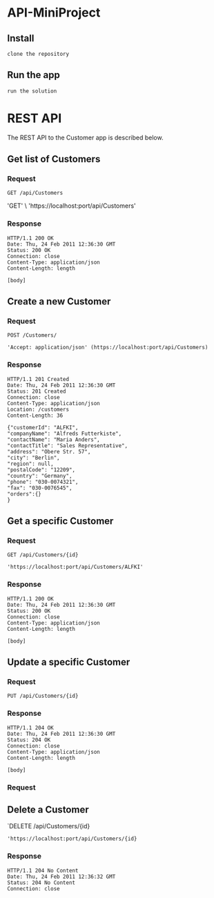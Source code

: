 # API-MiniProject

## Install

    clone the repository

## Run the app

    run the solution

# REST API

The REST API to the Customer app is described below.

## Get list of Customers

### Request

`GET /api/Customers`

'GET' \ 'https://localhost:port/api/Customers' 

### Response

    HTTP/1.1 200 OK
    Date: Thu, 24 Feb 2011 12:36:30 GMT
    Status: 200 OK
    Connection: close
    Content-Type: application/json
    Content-Length: length

    [body]

## Create a new Customer

### Request

`POST /Customers/`

    'Accept: application/json' (https://localhost:port/api/Customers)

### Response

    HTTP/1.1 201 Created
    Date: Thu, 24 Feb 2011 12:36:30 GMT
    Status: 201 Created
    Connection: close
    Content-Type: application/json
    Location: /customers
    Content-Length: 36

    {"customerId": "ALFKI",
    "companyName": "Alfreds Futterkiste",
    "contactName": "Maria Anders",
    "contactTitle": "Sales Representative",
    "address": "Obere Str. 57",
    "city": "Berlin",
    "region": null,
    "postalCode": "12209",
    "country": "Germany",
    "phone": "030-0074321",
    "fax": "030-0076545",
    "orders":{}
    }

## Get a specific Customer

### Request

`GET /api/Customers/{id}`

    'https://localhost:port/api/Customers/ALFKI'

### Response

    HTTP/1.1 200 OK
    Date: Thu, 24 Feb 2011 12:36:30 GMT
    Status: 200 OK
    Connection: close
    Content-Type: application/json
    Content-Length: length

    [body]
    

## Update a specific Customer

### Request

`PUT /api/Customers/{id}`

### Response

    HTTP/1.1 204 OK
    Date: Thu, 24 Feb 2011 12:36:30 GMT
    Status: 204 OK
    Connection: close
    Content-Type: application/json
    Content-Length: length

    [body]

### Request

## Delete a Customer


`DELETE /api/Customers/{id}

    'https://localhost:port/api/Customers/{id} 
    
### Response

    HTTP/1.1 204 No Content
    Date: Thu, 24 Feb 2011 12:36:32 GMT
    Status: 204 No Content
    Connection: close
